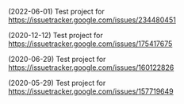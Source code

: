 (2022-06-01) Test project for https://issuetracker.google.com/issues/234480451

(2020-12-12) Test project for https://issuetracker.google.com/issues/175417675

(2020-06-29) Test project for https://issuetracker.google.com/issues/160122826

(2020-05-29) Test project for https://issuetracker.google.com/issues/157719649